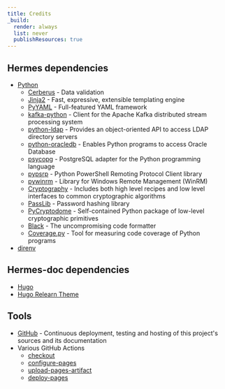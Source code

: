 ```yaml
---
title: Credits
_build:
  render: always
  list: never
  publishResources: true
---
```


## Hermes dependencies

- [Python](https://www.python.org/)
  - [Cerberus](https://docs.python-cerberus.org/) - Data validation
  - [Jinja2](https://jinja.palletsprojects.com/) - Fast, expressive, extensible templating engine
  - [PyYAML](https://pyyaml.org/) - Full-featured YAML framework
  - [kafka-python](https://kafka-python.readthedocs.io/) - Client for the Apache Kafka distributed stream processing system
  - [python-ldap](https://www.python-ldap.org/) - Provides an object-oriented API to access LDAP directory servers
  - [python-oracledb](https://python-oracledb.readthedocs.io/) - Enables Python programs to access Oracle Database
  - [psycopg](https://www.psycopg.org/) - PostgreSQL adapter for the Python programming language
  - [pypsrp](https://github.com/jborean93/pypsrp) - Python PowerShell Remoting Protocol Client library
  - [pywinrm](https://github.com/diyan/pywinrm/) - Library for Windows Remote Management (WinRM)
  - [Cryptography](https://cryptography.io/en/latest/) - Includes both high level recipes and low level interfaces to common cryptographic algorithms
  - [PassLib](https://passlib.readthedocs.io/) - Password hashing library
  - [PyCryptodome](https://www.pycryptodome.org/) - Self-contained Python package of low-level cryptographic primitives
  - [Black](https://black.readthedocs.io/) - The uncompromising code formatter
  - [Coverage.py](https://coverage.readthedocs.io/) - Tool for measuring code coverage of Python programs
- [direnv](https://direnv.net/)

## Hermes-doc dependencies

- [Hugo](https://gohugo.io/)
- [Hugo Relearn Theme](https://mcshelby.github.io/hugo-theme-relearn/)

## Tools

- [GitHub](https://github.com) - Continuous deployment, testing and hosting of this project's sources and its documentation
- Various GitHub Actions
  - [checkout](https://github.com/actions/checkout)
  - [configure-pages](https://github.com/actions/configure-pages)
  - [upload-pages-artifact](https://github.com/actions/upload-pages-artifact)
  - [deploy-pages](https://github.com/actions/deploy-pages)
